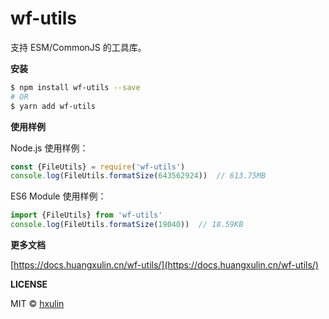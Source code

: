 # wf-utils

支持 ESM/CommonJS 的工具库。

**安装**

```bash
$ npm install wf-utils --save
# OR
$ yarn add wf-utils
```

**使用样例**

Node.js 使用样例：

```javascript
const {FileUtils} = require('wf-utils')
console.log(FileUtils.formatSize(643562924))  // 613.75MB
```

ES6 Module 使用样例：

```javascript
import {FileUtils} from 'wf-utils'
console.log(FileUtils.formatSize(19040))  // 18.59KB
```

**更多文档**

[https://docs.huangxulin.cn/wf-utils/](https://docs.huangxulin.cn/wf-utils/)

**LICENSE**

MIT &copy; [hxulin](https://github.com/hxulin)

